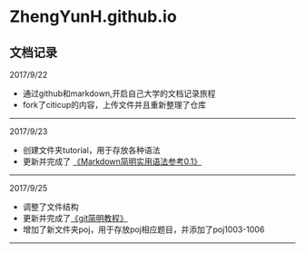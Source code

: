 # ZhengYunH.github.io
文档记录
---
2017/9/22  
+ 通过github和markdown,开启自己大学的文档记录旅程  
+ fork了citicup的内容，上传文件并且重新整理了仓库  
---
2017/9/23
+ 创建文件夹tutorial，用于存放各种语法
+ 更新并完成了 [《Markdown简明实用语法参考0.1》](https://github.com/ZhengYunH/ZhengYunH.github.io/blob/master/turorial/markdown%E8%AF%AD%E6%B3%95.md)
---
2017/9/25  
+ 调整了文件结构
+ 更新并完成了[《git简明教程》](https://github.com/ZhengYunH/ZhengYunH.github.io/blob/master/turorial/git%E7%AE%80%E6%98%8E%E6%95%99%E7%A8%8B.md)
+ 增加了新文件夹poj，用于存放poj相应题目，并添加了poj1003-1006
---
